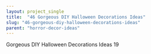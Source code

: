 ```yaml
---
layout: project_single
title:  "46 Gorgeous DIY Halloween Decorations Ideas"
slug: "46-gorgeous-diy-halloween-decorations-ideas"
parent: "horror-decor-ideas"
---
```

Gorgeous DIY Halloween Decorations Ideas 19